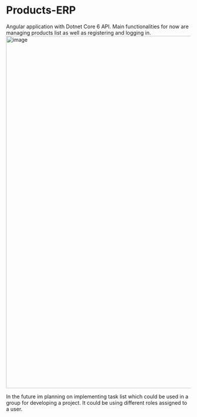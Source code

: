 # Products-ERP
Angular application with Dotnet Core 6 API. Main functionalities for now are managing products list as well as registering and logging in.
<img width="960" alt="image" src="https://user-images.githubusercontent.com/46865973/213884798-8ea5f007-4a05-4e5c-b76b-369fad98de16.png">

In the future im planning on implementing task list which could be used in a group for developing a project. It could be using different roles assigned to a user.
